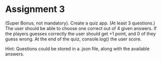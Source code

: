 # Assignment 3

(Super Bonus, not mandatory). Create a quiz app. (At least 3 questions.) The user should be able to choose one correct out of 4 given answers. If the players guesses correctly the user should get +1 point, and 0 of they guess wrong. At the end of the quiz, console.log() the user score.

Hint: Questions could be stored in a .json file, along with the available answers.
